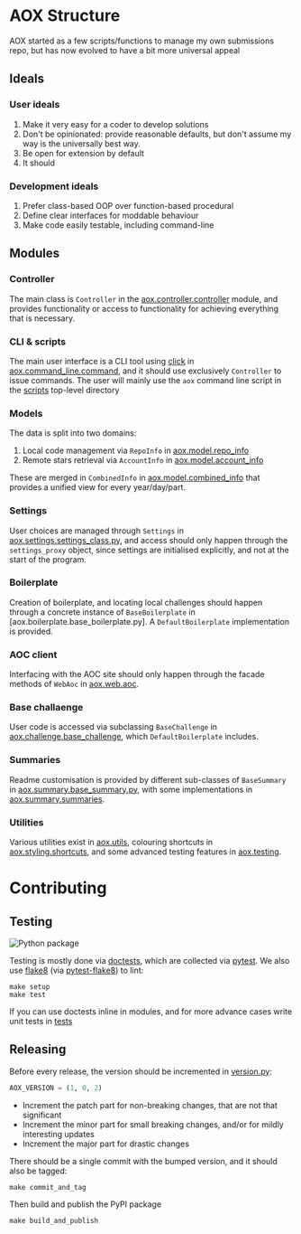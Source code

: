 # AOX Structure
AOX started as a few scripts/functions to manage my own submissions repo, but
has now evolved to have a bit more universal appeal

## Ideals

### User ideals
1. Make it very easy for a coder to develop solutions
2. Don't be opinionated: provide reasonable defaults, but don't assume my way is
the universally best way. 
3. Be open for extension by default
4. It should 

### Development ideals
1. Prefer class-based OOP over function-based procedural
2. Define clear interfaces for moddable behaviour
3. Make code easily testable, including command-line

## Modules

### Controller
The main class is `Controller` in the [aox.controller.controller]
module, and provides functionality or access to functionality for achieving
everything that is necessary.

### CLI & scripts
The main user interface is a CLI tool using [click] in
[aox.command_line.command], and it should use exclusively `Controller` to issue
commands. The user will mainly use the `aox` command line script in the
[scripts] top-level directory

### Models
The data is split into two domains:
1. Local code management via `RepoInfo` in [aox.model.repo_info]
2. Remote stars retrieval via `AccountInfo` in [aox.model.account_info]

These are merged in `CombinedInfo` in [aox.model.combined_info]
that provides a unified view for every year/day/part.

### Settings
User choices are managed through `Settings` in [aox.settings.settings_class.py],
and access should only happen through the `settings_proxy` object, since
settings are initialised explicitly, and not at the start of the program.

### Boilerplate
Creation of boilerplate, and locating local challenges should happen through a
concrete instance of `BaseBoilerplate` in [aox.boilerplate.base_boilerplate.py].
A `DefaultBoilerplate` implementation is provided.

### AOC client
Interfacing with the AOC site should only happen through the facade methods of
`WebAoc` in [aox.web.aoc].

### Base challaenge
User code is accessed via subclassing `BaseChallenge` in
[aox.challenge.base_challenge], which `DefaultBoilerplate` includes.

### Summaries
Readme customisation is provided by different sub-classes of `BaseSummary` in
[aox.summary.base_summary.py], with some implementations in
[aox.summary.summaries].

### Utilities
Various utilities exist in [aox.utils], colouring shortcuts in
[aox.styling.shortcuts], and some advanced testing features in [aox.testing].

[click]: https://click.palletsprojects.com/en/7.x/
[aox.challenge.base_challenge]: ./challenge/base_challenge.py
[aox.command_line.command]: ./command_line/command.py
[aox.controller.controller]: ./controller/controller.py
[aox.model.account_info]: ./model/account_info.py
[aox.model.combined_info]: ./model/combined_info.py
[aox.model.repo_info]: ./model/repo_info.py
[aox.settings.settings_class.py]: ./settings/settings_class.py
[aox.styling.shortcuts]: ./styling/shortcuts.py
[aox.summary.base_summary.py]: ./summary/base_summary.py
[aox.summary.summaries]: ./summary/summaries
[aox.testing]: ./testing
[aox.utils]: ./utils
[aox.web.aoc]: ./web/aoc.py
[scripts]: ../scripts

# Contributing
## Testing

![Python package](https://github.com/costas-basdekis/aox/workflows/Python%20package/badge.svg)

Testing is mostly done via [doctests], which are collected via [pytest]. We also
use [flake8] (via [pytest-flake8]) to lint:

```shell script
make setup
make test
```

If you can use doctests inline in modules, and for more advance cases write unit
tests in [tests]

[doctests]: https://docs.python.org/3/library/doctest.html
[pytest]: https://docs.pytest.org/en/stable/
[flake8]: https://flake8.pycqa.org/en/3.1.1/index.html
[pytest-flake8]: https://pypi.org/project/pytest-flake8/
[tests]: ../tests

## Releasing
Before every release, the version should be incremented in [version.py]:
```python
AOX_VERSION = (1, 0, 2)
```

* Increment the patch part for non-breaking changes, that are not that
significant
* Increment the minor part for small breaking changes, and/or for mildly
interesting updates
* Increment the major part for drastic changes

There should be a single commit with the bumped version, and it should also be
tagged:
```shell script
make commit_and_tag
```

Then build and publish the PyPI package
```shell script
make build_and_publish
```

[version.py]: ./version.py
